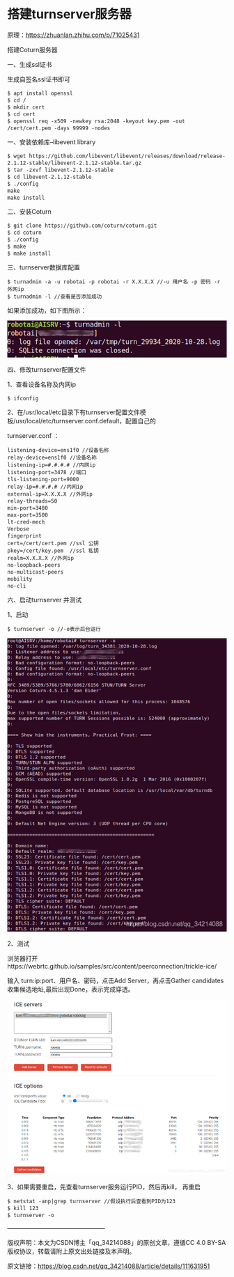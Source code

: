# 搭建turnserver服务器 #

原理：https://zhuanlan.zhihu.com/p/71025431

搭建Coturn服务器

一、生成ssl证书

生成自签名ssl证书即可

```
$ apt install openssl
$ cd /
$ mkdir cert
$ cd cert
$ openssl req -x509 -newkey rsa:2048 -keyout key.pem -out /cert/cert.pem -days 99999 -nodes
```

一、安装依赖库–libevent library

```
$ wget https://github.com/libevent/libevent/releases/download/release-2.1.12-stable/libevent-2.1.12-stable.tar.gz
$ tar -zxvf libevent-2.1.12-stable
$ cd libevent-2.1.12-stable
$ ./config
make
make install
```

二、安装Coturn

```
$ git clone https://github.com/coturn/coturn.git
$ cd coturn
$ ./config
$ make
$ make install
```

三、turnserver数据库配置

```
$ turnadmin -a -u robotai -p robotai -r X.X.X.X //-u 用户名 -p 密码 -r 外网ip
$ turnadmin -l //查看是否添加成功
```

如果添加成功，如下图所示：

![](./turnserver/20201224153034233.png)

四、修改turnserver配置文件

1、查看设备名称及内网ip

	$ ifconfig

2、在/usr/local/etc目录下有turnserver配置文件模板/usr/local/etc/turnserver.conf.default，配置自己的

turnserver.conf ：

```
listening-device=ens1f0 //设备名称
relay-device=ens1f0 //设备名称
listening-ip=#.#.#.# //内网ip
listening-port=3478 //端口
tls-listening-port=9000
relay-ip=#.#.#.# //内网ip
external-ip=X.X.X.X //外网ip
relay-threads=50
min-port=3480
max-port=3500
lt-cred-mech
Verbose
fingerprint
cert=/cert/cert.pem //ssl 公钥
pkey=/cert/key.pem  //ssl 私钥
realm=X.X.X.X //外网ip
no-loopback-peers
no-multicast-peers
mobility
no-cli
```

六、启动turnserver 并测试

1、启动

	$ turnserver -o //-o表示后台运行

![](./turnserver/20201224153937427.png)

2、测试

浏览器打开https://webrtc.github.io/samples/src/content/peerconnection/trickle-ice/

输入 turn:ip:port、用户名、密码，点击Add Server，再点击Gather candidates收集候选地址,最后出现Done，表示完成穿透。

![](./turnserver/20201224153540945.png)

3、如果需要重启，先查看turnserver服务运行PID，然后再kill， 再重启

```
$ netstat -anp|grep turnserver //假设执行后查看到PID为123
$ kill 123
$ turnserver -o
```

————————————————

版权声明：本文为CSDN博主「qq_34214088」的原创文章，遵循CC 4.0 BY-SA版权协议，转载请附上原文出处链接及本声明。

原文链接：https://blog.csdn.net/qq_34214088/article/details/111631951